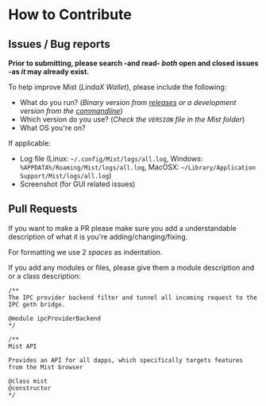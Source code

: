 # How to Contribute

## Issues / Bug reports

**Prior to submitting, please search -and read- _both_ open and closed issues -as _it_ may already exist.**

To help improve Mist (_LindaX Wallet_), please include the following:

- What do you run? (_Binary version from [releases](https://github.com/thelindaprojectinc/lindax-wallet/releases) or a development version from the [commandline](https://github.com/thelindaprojectinc/lindax-wallet#run-mist)_)
- Which version do you use? (_Check the `VERSION` file in the Mist folder_)
- What OS you're on?

If applicable:

- Log file (Linux: `~/.config/Mist/logs/all.log`, Windows: `%APPDATA%/Roaming/Mist/logs/all.log`, MacOSX: `~/Library/Application Support/Mist/logs/all.log`)
- Screenshot (for GUI related issues)

## Pull Requests

If you want to make a PR please make sure you add a understandable description of what it is you're adding/changing/fixing.

For formatting we use 2 _spaces_ as indentation.

If you add any modules or files, please give them a module description and or a class description:

```
/**
The IPC provider backend filter and tunnel all incoming request to the IPC geth bridge.

@module ipcProviderBackend
*/

/**
Mist API

Provides an API for all dapps, which specifically targets features from the Mist browser

@class mist
@constructor
*/
```
